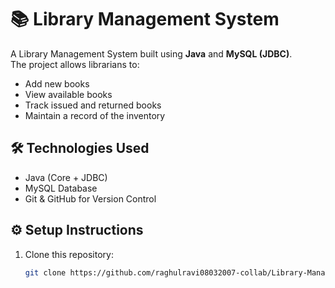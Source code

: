 # 📚 Library Management System

A Library Management System built using **Java** and **MySQL (JDBC)**.  
The project allows librarians to:
- Add new books  
- View available books  
- Track issued and returned books  
- Maintain a record of the inventory  

## 🛠️ Technologies Used
- Java (Core + JDBC)
- MySQL Database
- Git & GitHub for Version Control

## ⚙️ Setup Instructions
1. Clone this repository:
   ```bash
   git clone https://github.com/raghulravi08032007-collab/Library-Management-System.git
